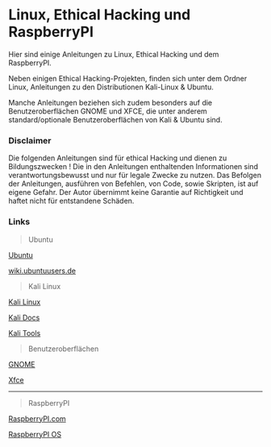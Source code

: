 # Linux, Ethical Hacking und RaspberryPI

Hier sind einige Anleitungen zu Linux, Ethical Hacking und dem RaspberryPI.

Neben einigen Ethical Hacking-Projekten, finden sich unter dem Ordner Linux, Anleitungen zu den Distributionen Kali-Linux & Ubuntu.

Manche Anleitungen beziehen sich zudem besonders auf die Benutzeroberflächen GNOME und XFCE, die unter anderem standard/optionale Benutzeroberflächen von Kali & Ubuntu sind.


### Disclaimer
Die folgenden Anleitungen sind für ethical Hacking und dienen zu Bildungszwecken !
Die in den Anleitungen enthaltenden Informationen sind verantwortungsbewusst und nur für legale Zwecke zu nutzen.
Das Befolgen der Anleitungen, ausführen von Befehlen, von Code, sowie Skripten, ist auf eigene Gefahr.
Der Autor übernimmt keine Garantie auf Richtigkeit und haftet nicht für entstandene Schäden.


### Links
> Ubuntu

[Ubuntu](https://ubuntu.com/)

[wiki.ubuntuusers.de](https://wiki.ubuntuusers.de/Startseite/)



> Kali Linux

[Kali Linux](https://www.kali.org/)

[Kali Docs](https://www.kali.org/docs/)

[Kali Tools](https://www.kali.org/tools/)



> Benutzeroberflächen

[GNOME](https://www.gnome.org/)

[Xfce](https://www.xfce.org/)

-------------------------------------------------------------------------------------------------------------------------------

> RaspberryPI

[RaspberryPI.com](https://www.raspberrypi.com/)

[RaspberryPI OS](https://www.raspberrypi.com/software/)
